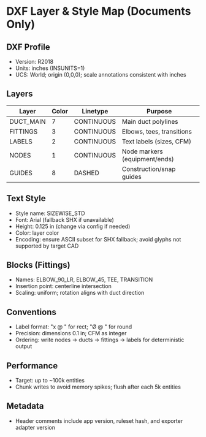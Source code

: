 # DXF Layer & Style Map (Documents Only)

## DXF Profile
- Version: R2018
- Units: inches (INSUNITS=1)
- UCS: World; origin (0,0,0); scale annotations consistent with inches

## Layers
| Layer        | Color | Linetype | Purpose                        |
|--------------|-------|----------|--------------------------------|
| DUCT_MAIN    | 7     | CONTINUOUS | Main duct polylines            |
| FITTINGS     | 3     | CONTINUOUS | Elbows, tees, transitions      |
| LABELS       | 2     | CONTINUOUS | Text labels (sizes, CFM)       |
| NODES        | 1     | CONTINUOUS | Node markers (equipment/ends)  |
| GUIDES       | 8     | DASHED     | Construction/snap guides       |

## Text Style
- Style name: SIZEWISE_STD
- Font: Arial (fallback SHX if unavailable)
- Height: 0.125 in (change via config if needed)
- Color: layer color
- Encoding: ensure ASCII subset for SHX fallback; avoid glyphs not supported by target CAD

## Blocks (Fittings)
- Names: ELBOW_90_LR, ELBOW_45, TEE, TRANSITION
- Insertion point: centerline intersection
- Scaling: uniform; rotation aligns with duct direction

## Conventions
- Label format: "<width>x<height> @ <CFM>" for rect; "Ø<diam> @ <CFM>" for round
- Precision: dimensions 0.1 in; CFM as integer
- Ordering: write nodes → ducts → fittings → labels for deterministic output

## Performance
- Target: up to ~100k entities
- Chunk writes to avoid memory spikes; flush after each 5k entities

## Metadata
- Header comments include app version, ruleset hash, and exporter adapter version

